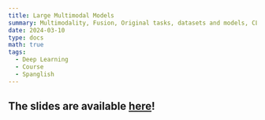```yaml
---
title: Large Multimodal Models
summary: Multimodality, Fusion, Original tasks, datasets and models, CLIP and text2image Diffusion, Fusion of Large Pre-trained Models, LMM Assistants and Open-source recent datasets
date: 2024-03-10
type: docs
math: true
tags:
  - Deep Learning
  - Course
  - Spanglish
---
```


## The slides are available [here](https://github.com/valbarriere/CC6204-Deep-Learning/raw/refs/heads/main/Slides/N_Multimodal_Models.pdf)!